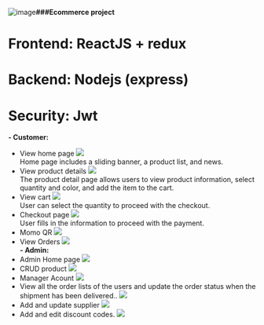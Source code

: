 ![image](https://github.com/user-attachments/assets/ed89f4d6-c406-4dc5-94cd-b28f5a8fe200)﻿**###Ecommerce project**
# Frontend: ReactJS + redux
# Backend: Nodejs (express)
# Security: Jwt
**- Customer:**
<br>
+ View home page
  <img src="https://github.com/user-attachments/assets/471a9b00-c610-41ed-84ba-24ab007c0193"/>
  <br>
  Home page includes a sliding banner, a product list, and news.
+ View product details
  <img src="https://github.com/user-attachments/assets/471a9b00-c610-41ed-84ba-24ab007c0193"/>
  <br>
  The product detail page allows users to view product information, select quantity and color, and add the item to the cart.
+ View cart
  <img src="https://github.com/user-attachments/assets/f41f2d63-ad52-4dc6-a639-81d1f0655170"/>
  <br>
   User can select the quantity to proceed with the checkout.
+ Checkout page
  <img src="https://github.com/user-attachments/assets/a299caaa-2198-4adb-b54d-04555f009cd3"/>
  <br>
  User fills in the information to proceed with the payment.
+ Momo QR
  <img src="https://github.com/user-attachments/assets/8ee4b295-bebf-4d3c-bb50-d6e0621d09fc"/>
  <br>
+ View Orders
   <img src="https://github.com/user-attachments/assets/4ca8ce39-15be-4ffc-a0dc-6ce7117ffebd"/>
  <br>
**- Admin:**
+ Admin Home page
   <img src="https://github.com/user-attachments/assets/bc142a8e-f6cc-4c52-b1c1-96dce1a2090a"/>
  <br>
+ CRUD product
  <img src="https://github.com/user-attachments/assets/65e7a3d7-6fc6-42e2-8e15-f218f6ad3966"/>
  <br>
+ Manager Acount
   <img src="https://github.com/user-attachments/assets/65e7a3d7-6fc6-42e2-8e15-f218f6ad3966"/>
  <br>
+ View all the order lists of the users and update the order status when the shipment has been delivered..
   <img src="https://github.com/user-attachments/assets/0a23d314-6b29-410f-b63f-5db6c4a09a9f"/>
  <br>
+ Add and update supplier
   <img src="https://github.com/user-attachments/assets/0b83679b-948e-4af9-a897-e54eb83525c8"/>
  <br>
+ Add and edit discount codes.
   <img src="https://github.com/user-attachments/assets/1cb51324-4215-4d66-849c-eb47acf995a3"/>
  <br>
